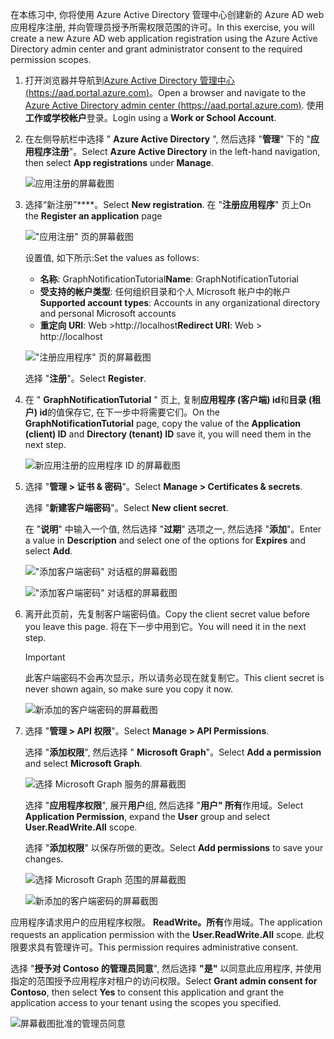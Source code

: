 <!-- markdownlint-disable MD002 MD041 -->

<span data-ttu-id="fc7a2-101">在本练习中, 你将使用 Azure Active Directory 管理中心创建新的 Azure AD web 应用程序注册, 并向管理员授予所需权限范围的许可。</span><span class="sxs-lookup"><span data-stu-id="fc7a2-101">In this exercise, you will create a new Azure AD web application registration using the Azure Active Directory admin center and grant administrator consent to the required permission scopes.</span></span>

1. <span data-ttu-id="fc7a2-102">打开浏览器并导航到[Azure Active Directory 管理中心 (https://aad.portal.azure.com)](https://aad.portal.azure.com)。</span><span class="sxs-lookup"><span data-stu-id="fc7a2-102">Open a browser and navigate to the [Azure Active Directory admin center (https://aad.portal.azure.com)](https://aad.portal.azure.com).</span></span> <span data-ttu-id="fc7a2-103">使用**工作或学校帐户**登录。</span><span class="sxs-lookup"><span data-stu-id="fc7a2-103">Login using a **Work or School Account**.</span></span>

1. <span data-ttu-id="fc7a2-104">在左侧导航栏中选择 " **Azure Active Directory** ", 然后选择 "**管理**" 下的 "**应用程序注册**"。</span><span class="sxs-lookup"><span data-stu-id="fc7a2-104">Select **Azure Active Directory** in the left-hand navigation, then select **App registrations** under **Manage**.</span></span>

    ![应用注册的屏幕截图](./images/aad-portal-home.png)

1. <span data-ttu-id="fc7a2-106">选择“新注册”\*\*\*\*。</span><span class="sxs-lookup"><span data-stu-id="fc7a2-106">Select **New registration**.</span></span> <span data-ttu-id="fc7a2-107">在 "**注册应用程序**" 页上</span><span class="sxs-lookup"><span data-stu-id="fc7a2-107">On the **Register an application** page</span></span>

    !["应用注册" 页的屏幕截图](./images/aad-portal-newapp.png)

    <span data-ttu-id="fc7a2-109">设置值, 如下所示:</span><span class="sxs-lookup"><span data-stu-id="fc7a2-109">Set the values as follows:</span></span>

    - <span data-ttu-id="fc7a2-110">**名称**: GraphNotificationTutorial</span><span class="sxs-lookup"><span data-stu-id="fc7a2-110">**Name**: GraphNotificationTutorial</span></span>
    - <span data-ttu-id="fc7a2-111">**受支持的帐户类型**: 任何组织目录和个人 Microsoft 帐户中的帐户</span><span class="sxs-lookup"><span data-stu-id="fc7a2-111">**Supported account types**: Accounts in any organizational directory and personal Microsoft accounts</span></span>
    - <span data-ttu-id="fc7a2-112">**重定向 URI**: Web >http://localhost</span><span class="sxs-lookup"><span data-stu-id="fc7a2-112">**Redirect URI**: Web > http://localhost</span></span>

    !["注册应用程序" 页的屏幕截图](./images/aad-portal-newapp-01.png)

    <span data-ttu-id="fc7a2-114">选择 "**注册**"。</span><span class="sxs-lookup"><span data-stu-id="fc7a2-114">Select **Register**.</span></span>

1. <span data-ttu-id="fc7a2-115">在 " **GraphNotificationTutorial** " 页上, 复制**应用程序 (客户端) id**和**目录 (租户) id**的值保存它, 在下一步中将需要它们。</span><span class="sxs-lookup"><span data-stu-id="fc7a2-115">On the **GraphNotificationTutorial** page, copy the value of the **Application (client) ID** and **Directory (tenant) ID** save it, you will need them in the next step.</span></span>

    ![新应用注册的应用程序 ID 的屏幕截图](./images/aad-portal-newapp-details.png)

1. <span data-ttu-id="fc7a2-117">选择 "**管理 > 证书 & 密码**"。</span><span class="sxs-lookup"><span data-stu-id="fc7a2-117">Select **Manage > Certificates & secrets**.</span></span> 

    <span data-ttu-id="fc7a2-118">选择 "**新建客户端密码**"。</span><span class="sxs-lookup"><span data-stu-id="fc7a2-118">Select **New client secret**.</span></span>

    <span data-ttu-id="fc7a2-119">在 "**说明**" 中输入一个值, 然后选择 "**过期**" 选项之一, 然后选择 "**添加**"。</span><span class="sxs-lookup"><span data-stu-id="fc7a2-119">Enter a value in **Description** and select one of the options for **Expires** and select **Add**.</span></span>

    !["添加客户端密码" 对话框的屏幕截图](./images/aad-portal-newapp-secret.png)

    !["添加客户端密码" 对话框的屏幕截图](./images/aad-portal-newapp-secret-02.png)

1. <span data-ttu-id="fc7a2-122">离开此页前，先复制客户端密码值。</span><span class="sxs-lookup"><span data-stu-id="fc7a2-122">Copy the client secret value before you leave this page.</span></span> <span data-ttu-id="fc7a2-123">将在下一步中用到它。</span><span class="sxs-lookup"><span data-stu-id="fc7a2-123">You will need it in the next step.</span></span>

    > [!IMPORTANT]
    > <span data-ttu-id="fc7a2-124">此客户端密码不会再次显示，所以请务必现在就复制它。</span><span class="sxs-lookup"><span data-stu-id="fc7a2-124">This client secret is never shown again, so make sure you copy it now.</span></span>

    ![新添加的客户端密码的屏幕截图](./images/aad-portal-newapp-secret-03.png)

1. <span data-ttu-id="fc7a2-126">选择 "**管理 > API 权限**"。</span><span class="sxs-lookup"><span data-stu-id="fc7a2-126">Select **Manage > API Permissions**.</span></span>

    <span data-ttu-id="fc7a2-127">选择 "**添加权限**", 然后选择 " **Microsoft Graph**"。</span><span class="sxs-lookup"><span data-stu-id="fc7a2-127">Select **Add a permission** and select **Microsoft Graph**.</span></span>

    ![选择 Microsoft Graph 服务的屏幕截图](./images/aad-portal-newapp-graphscope.png)

    <span data-ttu-id="fc7a2-129">选择 "**应用程序权限**", 展开**用户**组, 然后选择 "**用户" 所有**作用域。</span><span class="sxs-lookup"><span data-stu-id="fc7a2-129">Select **Application Permission**, expand the **User** group and select **User.ReadWrite.All** scope.</span></span>

    <span data-ttu-id="fc7a2-130">选择 "**添加权限**" 以保存所做的更改。</span><span class="sxs-lookup"><span data-stu-id="fc7a2-130">Select **Add permissions** to save your changes.</span></span>

    ![选择 Microsoft Graph 范围的屏幕截图](./images/aad-portal-newapp-graphscope-02.png)

    ![新添加的客户端密码的屏幕截图](./images/aad-portal-newapp-graphscope-03.png)

<span data-ttu-id="fc7a2-133">应用程序请求用户的应用程序权限。 **ReadWrite。所有**作用域。</span><span class="sxs-lookup"><span data-stu-id="fc7a2-133">The application requests an application permission with the **User.ReadWrite.All** scope.</span></span> <span data-ttu-id="fc7a2-134">此权限要求具有管理许可。</span><span class="sxs-lookup"><span data-stu-id="fc7a2-134">This permission requires administrative consent.</span></span>

<span data-ttu-id="fc7a2-135">选择 "**授予对 Contoso 的管理员同意**", 然后选择 **"是"** 以同意此应用程序, 并使用指定的范围授予应用程序对租户的访问权限。</span><span class="sxs-lookup"><span data-stu-id="fc7a2-135">Select **Grant admin consent for Contoso**, then select **Yes** to consent this application and grant the application access to your tenant using the scopes you specified.</span></span>

![屏幕截图批准的管理员同意](./images/aad-portal-newapp-graphscope-04.png)
